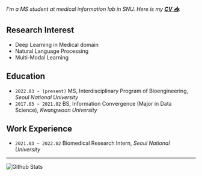 *I'm a MS student at medical information lab in SNU. Here is my [**CV 📥**](https://github.com/jeongwonkwak/jeongwonkwak/blob/main/Jeongwon%20Kwak%20CV.pdf).*


Research Interest
---
- Deep Learning in Medical domain
- Natural Language Processing  
- Multi-Modal Learning

Education 
---
- `2022.03 ~ (present)` MS, Interdisciplinary Program of Bioengineering, *Seoul National University* 
- `2017.03 ~ 2021.02` BS, Information Convergence (Major in Data Science), *Kwangwoon University*  

Work Experience 
---
- `2021.03 ~ 2022.02` Biomedical Research Intern, *Seoul National University*


---
![Github Stats](https://github-readme-stats.vercel.app/api?username=jeongwonkwak&show_icons=true)
<!--
![Github Stats](https://github-readme-stats.vercel.app/api/top-langs/?username=jeongwonkwak)
-->


<!--
**jeongwonkwak/jeongwonkwak** is a ✨ _special_ ✨ repository because its `README.md` (this file) appears on your GitHub profile.



Here are some ideas to get you started:

- 🔭 I’m currently working on ...
- 🌱 I’m currently learning ...
- 👯 I’m looking to collaborate on ...
- 🤔 I’m looking for help with ...
- 💬 Ask me about ...
- 📫 How to reach me: ...
- 😄 Pronouns: ...
- ⚡ Fun fact: ...
-->
